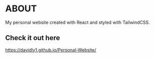 # ABOUT

My personal website created with React and styled with TailwindCSS.

## Check it out here

https://davidly1.github.io/Personal-Website/
